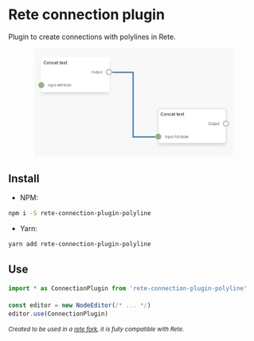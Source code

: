 # Rete connection plugin

Plugin to create connections with polylines in Rete.

<center>
    <img src="./demo.png" width="400" />
</center>

## Install

- NPM:

```bash
npm i -S rete-connection-plugin-polyline
```

- Yarn:

```bash
yarn add rete-connection-plugin-polyline
```

## Use

```ts
import * as ConnectionPlugin from 'rete-connection-plugin-polyline'

const editor = new NodeEditor(/* ... */)
editor.use(ConnectionPlugin)
```

_<small>Created to be used in a [rete fork](https://github.com/juliandavidmr/rete), it is fully compatible with Rete.</small>_
